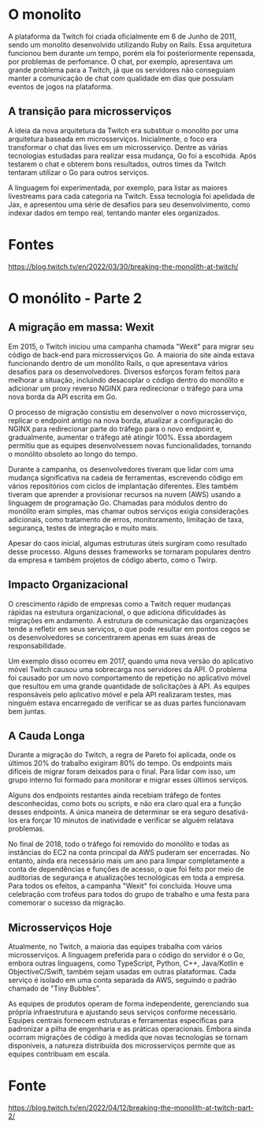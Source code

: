 # O monolito

A plataforma da Twitch foi criada oficialmente em 6 de Junho de 2011, sendo um monolito desenvolvido utilizando Ruby on Rails. Essa arquitetura funcionou bem durante um tempo, porém ela foi posteriormente repensada, por problemas de perfomance. O chat, por exemplo, apresentava um grande problema para a Twitch, já que os servidores não conseguiam manter a comunicação de chat com qualidade em dias que possuiam eventos de jogos na plataforma.

## A transição para microsserviços

A ideia da nova arquitetura da Twitch era substituir o monolito por uma arquitetura baseada em microsserviços. Inicialmente, o foco era transformar o chat das lives em um microsserviço. Dentre as várias tecnologias estudadas para realizar essa mudança, Go foi a escolhida. Após testarem o chat e obterem bons resultados, outros times da Twitch tentaram utilizar o Go para outros serviços.

A linguagem foi experimentada, por exemplo, para listar as maiores livestreams para cada categoria na Twitch. Essa tecnologia foi apelidada de Jax, e apresentou uma série de desafios para seu desenvolvimento, como indexar dados em tempo real, tentando manter eles organizados.

# Fontes

https://blog.twitch.tv/en/2022/03/30/breaking-the-monolith-at-twitch/

# O monólito - Parte 2

## A migração em massa: Wexit

Em 2015, o Twitch iniciou uma campanha chamada "Wexit" para migrar seu código de back-end para microsserviços Go. A maioria do site ainda estava funcionando dentro de um monólito Rails, o que apresentava vários desafios para os desenvolvedores. Diversos esforços foram feitos para melhorar a situação, incluindo desacoplar o código dentro do monólito e adicionar um proxy reverso NGINX para redirecionar o tráfego para uma nova borda da API escrita em Go.

O processo de migração consistiu em desenvolver o novo microsserviço, replicar o endpoint antigo na nova borda, atualizar a configuração do NGINX para redirecionar parte do tráfego para o novo endpoint e, gradualmente, aumentar o tráfego até atingir 100%. Essa abordagem permitiu que as equipes desenvolvessem novas funcionalidades, tornando o monólito obsoleto ao longo do tempo.

Durante a campanha, os desenvolvedores tiveram que lidar com uma mudança significativa na cadeia de ferramentas, escrevendo código em vários repositórios com ciclos de implantação diferentes. Eles também tiveram que aprender a provisionar recursos na nuvem (AWS) usando a linguagem de programação Go. Chamadas para módulos dentro do monólito eram simples, mas chamar outros serviços exigia considerações adicionais, como tratamento de erros, monitoramento, limitação de taxa, segurança, testes de integração e muito mais.

Apesar do caos inicial, algumas estruturas úteis surgiram como resultado desse processo. Alguns desses frameworks se tornaram populares dentro da empresa e também projetos de código aberto, como o Twirp.

## Impacto Organizacional

O crescimento rápido de empresas como a Twitch requer mudanças rápidas na estrutura organizacional, o que adiciona dificuldades às migrações em andamento. A estrutura de comunicação das organizações tende a refletir em seus serviços, o que pode resultar em pontos cegos se os desenvolvedores se concentrarem apenas em suas áreas de responsabilidade.

Um exemplo disso ocorreu em 2017, quando uma nova versão do aplicativo móvel Twitch causou uma sobrecarga nos servidores da API. O problema foi causado por um novo comportamento de repetição no aplicativo móvel que resultou em uma grande quantidade de solicitações à API. As equipes responsáveis pelo aplicativo móvel e pela API realizaram testes, mas ninguém estava encarregado de verificar se as duas partes funcionavam bem juntas.

## A Cauda Longa

Durante a migração do Twitch, a regra de Pareto foi aplicada, onde os últimos 20% do trabalho exigiram 80% do tempo. Os endpoints mais difíceis de migrar foram deixados para o final. Para lidar com isso, um grupo interno foi formado para monitorar e migrar esses últimos serviços.

Alguns dos endpoints restantes ainda recebiam tráfego de fontes desconhecidas, como bots ou scripts, e não era claro qual era a função desses endpoints. A única maneira de determinar se era seguro desativá-los era forçar 10 minutos de inatividade e verificar se alguém relatava problemas.

No final de 2018, todo o tráfego foi removido do monólito e todas as instâncias do EC2 na conta principal da AWS puderam ser encerradas. No entanto, ainda era necessário mais um ano para limpar completamente a conta de dependências e funções de acesso, o que foi feito por meio de auditorias de segurança e atualizações tecnológicas em toda a empresa. Para todos os efeitos, a campanha "Wexit" foi concluída. Houve uma celebração com troféus para todos do grupo de trabalho e uma festa para comemorar o sucesso da migração.

## Microsserviços Hoje

Atualmente, no Twitch, a maioria das equipes trabalha com vários microsserviços. A linguagem preferida para o código do servidor é o Go, embora outras linguagens, como TypeScript, Python, C++, Java/Kotlin e ObjectiveC/Swift, também sejam usadas em outras plataformas. Cada serviço é isolado em uma conta separada da AWS, seguindo o padrão chamado de "Tiny Bubbles".

As equipes de produtos operam de forma independente, gerenciando sua própria infraestrutura e ajustando seus serviços conforme necessário. Equipes centrais fornecem estruturas e ferramentas específicas para padronizar a pilha de engenharia e as práticas operacionais. Embora ainda ocorram migrações de código à medida que novas tecnologias se tornam disponíveis, a natureza distribuída dos microsserviços permite que as equipes contribuam em escala.

# Fonte

https://blog.twitch.tv/en/2022/04/12/breaking-the-monolith-at-twitch-part-2/